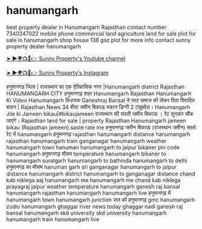 # hanumangarh
best property dealer in Hanumangarh Rajasthan contact number 7340247022 mobile phone commercial land agriculture land for sale plot for sale in hanumangarh shop house 138 gaz plot for more info contact sunny property dealer hanumangarh
<p dir="auto"><a href="https://bit.ly/4gHkN6C" rel="nofollow">➤ ►🌍📺📱👉 Sunny Property's Youtube channel</a></p>
<p dir="auto"><a href="https://bit.ly/4177t6p" rel="nofollow">➤ ►🌍📺📱👉 Sunny Property's Instagram</a></p>
हनुमानगढ़ जिला | राजस्थान का एक ऐतिहासिक नगर |Hanumangarh district Rajasthan
HANUMANGARH CITY हनुमानगढ़ शहर Hanumangarh Rajasthan Hanumangarh Ki Video
Hanumangarh विधायक Ganeshraj Bansal ने जाट समाज को लेकर दिया विवादित बयान | Rajasthan News
34 बीघा जमीन बिकाऊ मकान डिग्गी 2 ट्यूबवेल। Hanumangarh Jile ki Jameen bikau|#bikaujameen
राजस्थान की सस्ती जमीन बिकाऊ । रेट सुनकर चौंक जाएंगे। Rajasthan land for sale | property Rajasthan
Hanumangarh jameen bikau (Rajasthan jameen) saste rate me
हनुमानगढ़ जमीन बिकाऊ (राजस्थान जमीन) सस्ते रेट में 
hanumangarh
हनुमानगढ़
rajasthan
hanumangarh distance
hanumangarh rajasthan
hanumangarh train
ganganagar
hanumangarh weather
hanumangarh town
hanuman
hanumangarh to jaipur
bikaner
pin code hanumangarh
हनुमानगढ़ मौसम
temperature hanumangarh
bikaner to hanumangarh
suratgarh
hanumangarh to bathinda
hanumangarh to delhi
हनुमानगढ़ का मौसम
hanuman garh
sri ganganagar
hanumangarh to jaipur distance
hanumangarh district
hanumangarh to ganganagar distance 
chand kab niklega aaj hanumangarh me
hanumangarh me chand kab niklega
prayagraj
jaipur weather
temperature hanumangarh
ganesh raj bansal hanumangarh
rajasthan hanumangarh
hanumangarh live
हनुमानगढ़ में
hanumangarh town
hanumangarh junction
जल को हनुमानगढ़
gmc hanumangarh
zudio hanumangarh
ghaggar river news today
ghaggar nadi
ganesh raj bansal hanumangarh
skd university
skd university hanumangarh
hanumangarh train
hanumangarh live
